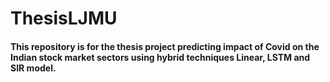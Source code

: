 # ThesisLJMU
#### This repository is for the thesis project predicting impact of Covid on the Indian stock market sectors using hybrid techniques Linear, LSTM and SIR model.

